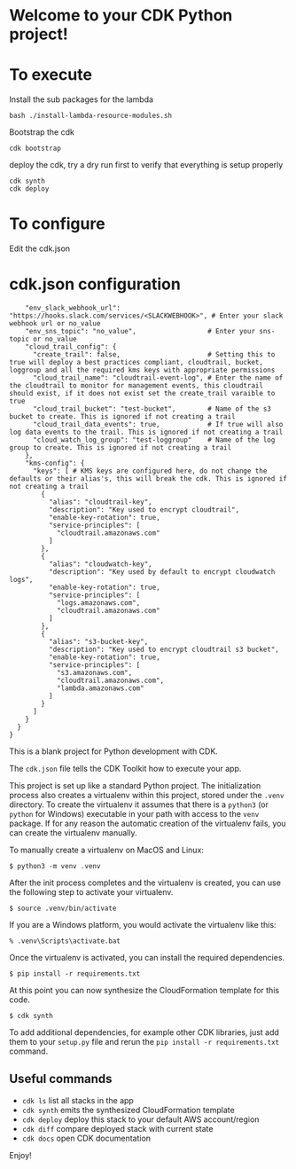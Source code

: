 
# Welcome to your CDK Python project!

# To execute
Install the sub packages for the lambda
```
bash ./install-lambda-resource-modules.sh
```
Bootstrap the cdk
```
cdk bootstrap
```

deploy the cdk, try a dry run first to verify that everything is setup properly
```
cdk synth
cdk deploy

```
# To configure
Edit the cdk.json

# cdk.json configuration

```
    "env_slack_webhook_url": "https://hooks.slack.com/services/<SLACKWEBHOOK>", # Enter your slack webhook url or no_value
    "env_sns_topic": "no_value",                  # Enter your sns-topic or no_value
    "cloud_trail_config": {
      "create_trail": false,                      # Setting this to true will deploy a best practices compliant, cloudtrail, bucket, loggroup and all the required kms keys with appropriate permissions
      "cloud_trail_name": "cloudtrail-event-log", # Enter the name of the cloudtrail to monitor for management events, this cloudtrail should exist, if it does not exist set the create_trail varaible to true
      "cloud_trail_bucket": "test-bucket",        # Name of the s3 bucket to create. This is ignored if not creating a trail
      "cloud_trail_data_events": true,            # If true will also log data events to the trail. This is ignored if not creating a trail
      "cloud_watch_log_group": "test-loggroup"    # Name of the log group to create. This is ignored if not creating a trail
    },
    "kms-config": {
      "keys": [ # KMS keys are configured here, do not change the defaults or their alias's, this will break the cdk. This is ignored if not creating a trail
        {
          "alias": "cloudtrail-key",
          "description": "Key used to encrypt cloudtrail",
          "enable-key-rotation": true,
          "service-principles": [
            "cloudtrail.amazonaws.com"
          ]
        },
        {
          "alias": "cloudwatch-key",
          "description": "Key used by default to encrypt cloudwatch logs",
          "enable-key-rotation": true,
          "service-principles": [
            "logs.amazonaws.com",
            "cloudtrail.amazonaws.com"
          ]
        },
        {
          "alias": "s3-bucket-key",
          "description": "Key used to encrypt cloudtrail s3 bucket",
          "enable-key-rotation": true,
          "service-principles": [
            "s3.amazonaws.com",
            "cloudtrail.amazonaws.com",
            "lambda.amazonaws.com"
          ]
        }
      ]
    }
  }
}
```

This is a blank project for Python development with CDK.

The `cdk.json` file tells the CDK Toolkit how to execute your app.

This project is set up like a standard Python project.  The initialization
process also creates a virtualenv within this project, stored under the `.venv`
directory.  To create the virtualenv it assumes that there is a `python3`
(or `python` for Windows) executable in your path with access to the `venv`
package. If for any reason the automatic creation of the virtualenv fails,
you can create the virtualenv manually.

To manually create a virtualenv on MacOS and Linux:

```
$ python3 -m venv .venv
```

After the init process completes and the virtualenv is created, you can use the following
step to activate your virtualenv.

```
$ source .venv/bin/activate
```

If you are a Windows platform, you would activate the virtualenv like this:

```
% .venv\Scripts\activate.bat
```

Once the virtualenv is activated, you can install the required dependencies.

```
$ pip install -r requirements.txt
```

At this point you can now synthesize the CloudFormation template for this code.

```
$ cdk synth
```

To add additional dependencies, for example other CDK libraries, just add
them to your `setup.py` file and rerun the `pip install -r requirements.txt`
command.

## Useful commands

 * `cdk ls`          list all stacks in the app
 * `cdk synth`       emits the synthesized CloudFormation template
 * `cdk deploy`      deploy this stack to your default AWS account/region
 * `cdk diff`        compare deployed stack with current state
 * `cdk docs`        open CDK documentation

Enjoy!
